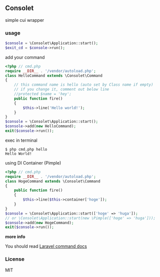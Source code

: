 ## Consolet

simple cui wrapper

### usage

```PHP
$console = \Consolet\Application::start();
$exit_cd = $console->run();
```

add your command

```PHP
<?php // cmd.php
require __DIR__ . '/vendor/autoload.php';
class HelloCommand extends \Consolet\Command
{
    // this command name is hello (auto set by Class name if empty)
    // if you change it, comment out below line
    //protected $name = 'hey';
    public function fire()
    {
        $this->line('Hello world!');
    }
}
$console = \Consolet\Application::start();
$console->add(new HelloCommand);
exit($console->run());
```

exec in terminal


    $ php cmd.php hello
    Hello World!

using DI Container (Pimple)

```PHP
<?php // cmd.php
require __DIR__ . '/vendor/autoload.php';
class HogeCommand extends \Consolet\Command
{
    public function fire()
    {
        $this->line($this->container['hoge']);
    }
}
$console = \Consolet\Application::start(['hoge' => 'huga']);
// or \Consolet\Application::start(new \Pimple(['hoge' => 'huga']));
$console->add(new HogeCommand);
exit($console->run());
```

**more info**

You should read [Laravel command docs](http://laravel.com/docs/commands "Laravel - The PHP Framework For Web Artisans.")

### License

MIT
